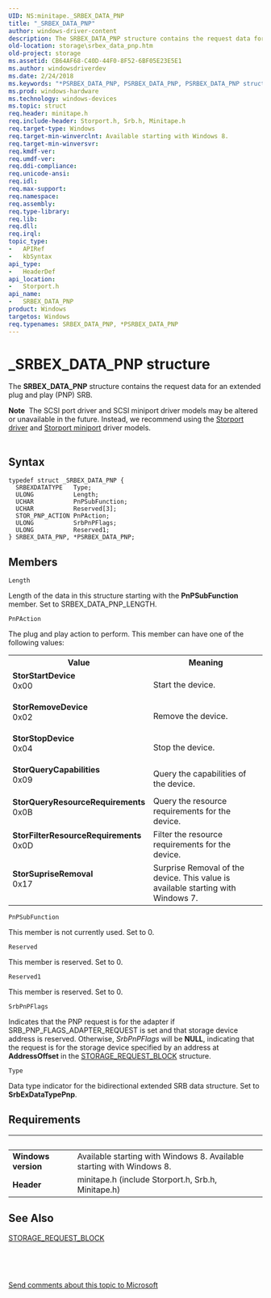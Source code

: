 ```yaml
---
UID: NS:minitape._SRBEX_DATA_PNP
title: "_SRBEX_DATA_PNP"
author: windows-driver-content
description: The SRBEX_DATA_PNP structure contains the request data for an extended plug and play (PNP) SRB.
old-location: storage\srbex_data_pnp.htm
old-project: storage
ms.assetid: CB64AF68-C40D-44F0-8F52-6BF05E23E5E1
ms.author: windowsdriverdev
ms.date: 2/24/2018
ms.keywords: "*PSRBEX_DATA_PNP, PSRBEX_DATA_PNP, PSRBEX_DATA_PNP structure pointer [Storage Devices], SRBEX_DATA_PNP, SRBEX_DATA_PNP structure [Storage Devices], StorFilterResourceRequirements, StorQueryCapabilities, StorQueryResourceRequirements, StorRemoveDevice, StorStartDevice, StorStopDevice, StorSupriseRemoval, _SRBEX_DATA_PNP, storage.srbex_data_pnp, storport/PSRBEX_DATA_PNP, storport/SRBEX_DATA_PNP"
ms.prod: windows-hardware
ms.technology: windows-devices
ms.topic: struct
req.header: minitape.h
req.include-header: Storport.h, Srb.h, Minitape.h
req.target-type: Windows
req.target-min-winverclnt: Available starting with Windows 8.
req.target-min-winversvr: 
req.kmdf-ver: 
req.umdf-ver: 
req.ddi-compliance: 
req.unicode-ansi: 
req.idl: 
req.max-support: 
req.namespace: 
req.assembly: 
req.type-library: 
req.lib: 
req.dll: 
req.irql: 
topic_type:
-	APIRef
-	kbSyntax
api_type:
-	HeaderDef
api_location:
-	Storport.h
api_name:
-	SRBEX_DATA_PNP
product: Windows
targetos: Windows
req.typenames: SRBEX_DATA_PNP, *PSRBEX_DATA_PNP
---
```


# _SRBEX_DATA_PNP structure
The <b>SRBEX_DATA_PNP</b> structure contains the request data for an extended plug and play (PNP) SRB.
<div class="alert"><b>Note</b>  The SCSI port driver and SCSI miniport driver models may be altered or unavailable in the future. Instead, we recommend using the <a href="https://msdn.microsoft.com/en-us/windows/hardware/drivers/storage/storport-driver">Storport driver</a> and <a href="https://msdn.microsoft.com/en-us/windows/hardware/drivers/storage/storport-miniport-drivers">Storport miniport</a> driver models.</div><div> </div>

## Syntax
````
typedef struct _SRBEX_DATA_PNP {
  SRBEXDATATYPE   Type;
  ULONG           Length;
  UCHAR           PnPSubFunction;
  UCHAR           Reserved[3];
  STOR_PNP_ACTION PnPAction;
  ULONG           SrbPnPFlags;
  ULONG           Reserved1;
} SRBEX_DATA_PNP, *PSRBEX_DATA_PNP;
````

## Members


`Length`

Length of the data in this structure starting with the <b>PnPSubFunction</b> member. Set to SRBEX_DATA_PNP_LENGTH.

`PnPAction`

The plug and play action to perform. This member can have one of the following values:

<table>
<tr>
<th>Value</th>
<th>Meaning</th>
</tr>
<tr>
<td width="40%"><a id="StorStartDevice"></a><a id="storstartdevice"></a><a id="STORSTARTDEVICE"></a><dl>
<dt><b>StorStartDevice</b></dt>
<dt>0x00</dt>
</dl>
</td>
<td width="60%">
Start the device.

</td>
</tr>
<tr>
<td width="40%"><a id="StorRemoveDevice"></a><a id="storremovedevice"></a><a id="STORREMOVEDEVICE"></a><dl>
<dt><b>StorRemoveDevice</b></dt>
<dt>0x02</dt>
</dl>
</td>
<td width="60%">
Remove the device.

</td>
</tr>
<tr>
<td width="40%"><a id="StorStopDevice"></a><a id="storstopdevice"></a><a id="STORSTOPDEVICE"></a><dl>
<dt><b>StorStopDevice</b></dt>
<dt>0x04</dt>
</dl>
</td>
<td width="60%">
Stop the device.

</td>
</tr>
<tr>
<td width="40%"><a id="StorQueryCapabilities"></a><a id="storquerycapabilities"></a><a id="STORQUERYCAPABILITIES"></a><dl>
<dt><b>StorQueryCapabilities</b></dt>
<dt>0x09</dt>
</dl>
</td>
<td width="60%">
Query the capabilities of the device.

</td>
</tr>
<tr>
<td width="40%"><a id="StorQueryResourceRequirements"></a><a id="storqueryresourcerequirements"></a><a id="STORQUERYRESOURCEREQUIREMENTS"></a><dl>
<dt><b>StorQueryResourceRequirements</b></dt>
<dt>0x0B</dt>
</dl>
</td>
<td width="60%">
Query the resource requirements for the device.

</td>
</tr>
<tr>
<td width="40%"><a id="StorFilterResourceRequirements"></a><a id="storfilterresourcerequirements"></a><a id="STORFILTERRESOURCEREQUIREMENTS"></a><dl>
<dt><b>StorFilterResourceRequirements</b></dt>
<dt>0x0D</dt>
</dl>
</td>
<td width="60%">
Filter the resource requirements for the device. 

</td>
</tr>
<tr>
<td width="40%"><a id="StorSupriseRemoval"></a><a id="storsupriseremoval"></a><a id="STORSUPRISEREMOVAL"></a><dl>
<dt><b>StorSupriseRemoval</b></dt>
<dt>0x17</dt>
</dl>
</td>
<td width="60%">
Surprise Removal of the device. This value is available starting with Windows 7.

</td>
</tr>
</table>

`PnPSubFunction`

This member is not currently used. Set to 0.

`Reserved`

This member is reserved. Set to 0.

`Reserved1`

This member is reserved. Set to 0.

`SrbPnPFlags`

Indicates that the PNP request is for the adapter if SRB_PNP_FLAGS_ADAPTER_REQUEST is set and that storage device address is reserved. Otherwise, <i>SrbPnPFlags</i> will be <b>NULL</b>, indicating that the request is for the storage device specified by an address at <b>AddressOffset</b> in the <a href="..\storport\ns-storport-_storage_request_block.md">STORAGE_REQUEST_BLOCK</a> structure.

`Type`

Data type indicator for the bidirectional extended SRB data structure. Set to <b>SrbExDataTypePnp</b>.


## Requirements
| &nbsp; | &nbsp; |
| ---- |:---- |
| **Windows version** | Available starting with Windows 8. Available starting with Windows 8. |
| **Header** | minitape.h (include Storport.h, Srb.h, Minitape.h) |

## See Also

<a href="..\storport\ns-storport-_storage_request_block.md">STORAGE_REQUEST_BLOCK</a>



 

 

<a href="mailto:wsddocfb@microsoft.com?subject=Documentation%20feedback [storage\storage]:%20SRBEX_DATA_PNP structure%20 RELEASE:%20(2/24/2018)&amp;body=%0A%0APRIVACY STATEMENT%0A%0AWe use your feedback to improve the documentation. We don't use your email address for any other purpose, and we'll remove your email address from our system after the issue that you're reporting is fixed. While we're working to fix this issue, we might send you an email message to ask for more info. Later, we might also send you an email message to let you know that we've addressed your feedback.%0A%0AFor more info about Microsoft's privacy policy, see http://privacy.microsoft.com/en-us/default.aspx." title="Send comments about this topic to Microsoft">Send comments about this topic to Microsoft</a>